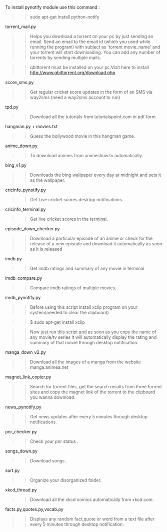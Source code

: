 To install pynotify module use this command :

>> sudo apt-get install python-notify

torrent_mail.py

>> Helps you download a torrent on your pc by just sending an email. Send an email to the email id (which you used while running the program) with subject as 'torrent movie_name' and your torrent will start downloading. You can add any number of torrents by sending multiple mails.

>> qbittorent must be installed on your pc.Visit here to install http://www.qbittorrent.org/download.php

score_sms.py

>> Get regular cricket score updates in the form of an SMS via way2sms (need a way2sms account to run)

tpd.py

>> Download all the tutorials from tutorialspoint.com in pdf form

hangman.py + movies.txt

>> Guess the bollywood movie in this hangman game.

anime_down.py

>> To download animes from animeshow.tv automatically.

bing_v1.py

>> Downloads the bing wallpaper every day at midnight and sets it as the wallpaper.

cricinfo_pynotify.py

>> Get Live cricket scores desktop notifications.

cricinfo_terminal.py

>> Get live cricket scores in the terminal.

episode_down_checker.py

>> Download a particular episode of an anime or check for the release of a new episode and download it automatically as soon as it is released

imdb.py

>> Get imdb ratings and summary of any movie in terminal

imdb_compare.py

>> Compare imdb ratings of multiple movies.

imdb_pynotify.py

>>Before using this script install xclip program on your system(needed to clear the clipboard)

>>$ sudo apt-get install xclip

>>Now just run this script and as soon as you copy the name of any movie/tv series it will automatically display the rating and summary of that movie through desktop notification.

manga_down_v2.py

>> Download all the images of a manga from the website manga.animea.net

magnet_link_copier.py

>> Search for torrent files, get the search results from three torrent sites and copy the magnet link of the torrent to the clipboard you wanna download.

news_pynotify.py

>> Get news updates after every 5 minutes through desktop notifications.

pnr_checker.py

>> Check your pnr status .

songs_down.py

>> Download songs .

sort.py

>> Organize your disorganized folder.

xkcd_thread.py

>> Download all the xkcd comics automatically from xkcd.com.

facts.py,quotes.py,vocab.py

>> Displays any random fact,quote or word from a text file after every 5 minutes through desktop notification.

